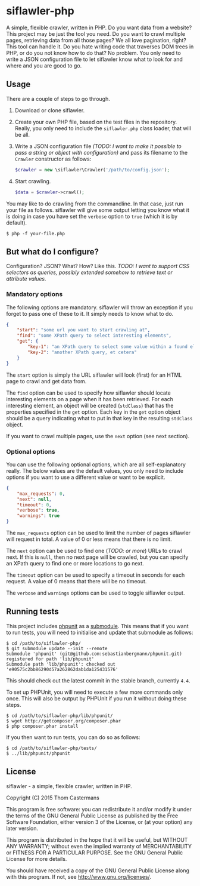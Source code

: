 # siflawler-php
A simple, flexible crawler, written in PHP. Do you want data from a website?
This project may be just the tool you need. Do you want to crawl multiple pages,
retrieving data from all those pages? We all love pagination, right? This tool
can handle it. Do you hate writing code that traverses DOM trees in PHP, or do
you not know how to do that? No problem. You only need to write a JSON
configuration file to let siflawler know what to look for and where and you are
good to go.


## Usage
There are a couple of steps to go through.

  1.  Download or clone siflawler.

  1.  Create your own PHP file, based on the test files in the repository. Really,
      you only need to include the `siflawler.php` class loader, that will be all.

  1.  Write a JSON configuration file *(TODO: I want to make it possible to pass a
      string or object with configuration)* and pass its filename to the `Crawler`
      constructor as follows:

      ```php
      $crawler = new \siflawler\Crawler('/path/to/config.json');
      ```
  1.  Start crawling.

      ```php
      $data = $crawler->crawl();
      ```

You may like to do crawling from the commandline. In that case, just run your file
as follows. siflawler will give some output letting you know what it is doing in
case you have set the `verbose` option to `true` (which it is by default).

```
$ php -f your-file.php
```


## But what do I configure?
Configuration? JSON? What? How? Like this. *TODO: I want to support CSS selectors as
queries, possibly extended somehow to retrieve text or attribute values.*


### Mandatory options
The following options are mandatory. siflawler will throw an exception if you forget
to pass one of these to it. It simply needs to know what to do.

```json
{
    "start": "some url you want to start crawling at",
    "find": "some XPath query to select interesting elements",
    "get": {
        "key-1": "an XPath query to select some value within a found element",
        "key-2": "another XPath query, et cetera"
    }
}
```

The `start` option is simply the URL siflawler will look (first) for an HTML page to
crawl and get data from.

The `find` option can be used to specify how siflawler should locate interesting
elements on a page when it has been retrieved. For each interesting element, an
object will be created (`stdClass`) that has the properties specified in the `get`
option. Each key in the `get` option object should be a query indicating what to
put in that key in the resulting `stdClass` object.

If you want to crawl multiple pages, use the `next` option (see next section).


### Optional options
You can use the following optional options, which are all self-explanatory really.
The below values are the default values, you only need to include options if you
want to use a different value or want to be explicit.

```json
{
    "max_requests": 0,
    "next": null,
    "timeout": 0,
    "verbose": true,
    "warnings": true
}
```

The `max_requests` option can be used to limit the number of pages siflawler will
request in total. A value of 0 or less means that there is no limit.

The `next` option can be used to find one (*TODO: or more*) URLs to crawl next. If
this is `null`, then no next page will be crawled, but you can specify an XPath
query to find one or more locations to go next.

The `timeout` option can be used to specify a timeout in seconds for each request.
A value of 0 means that there will be no timeout.

The `verbose` and `warnings` options can be used to toggle siflawler output.


## Running tests
This project includes [phpunit](https://phpunit.de/) as a
[submodule](http://git-scm.com/book/en/v2/Git-Tools-Submodules). This means that
if you want to run tests, you will need to initialise and update that submodule
as follows:

```
$ cd /path/to/siflawler-php/
$ git submodule update --init --remote
Submodule 'phpunit' (git@github.com:sebastianbergmann/phpunit.git) registered for path 'lib/phpunit'
Submodule path 'lib/phpunit': checked out 'e90575c2bb86290d57a262862dab1da125431576'
```

This should check out the latest commit in the stable branch, currently `4.4`.

To set up PHPUnit, you will need to execute a few more commands only once. This
will also be output by PHPUnit if you run it without doing these steps.

```
$ cd /path/to/siflawler-php/lib/phpunit/
$ wget http://getcomposer.org/composer.phar
$ php composer.phar install
```

If you then want to run tests, you can do so as follows:

```
$ cd /path/to/siflawler-php/tests/
$ ../lib/phpunit/phpunit
```


## License
siflawler - a simple, flexible crawler, written in PHP.

Copyright (C) 2015  Thom Castermans

This program is free software: you can redistribute it and/or modify
it under the terms of the GNU General Public License as published by
the Free Software Foundation, either version 3 of the License, or
(at your option) any later version.

This program is distributed in the hope that it will be useful,
but WITHOUT ANY WARRANTY; without even the implied warranty of
MERCHANTABILITY or FITNESS FOR A PARTICULAR PURPOSE.  See the
GNU General Public License for more details.

You should have received a copy of the GNU General Public License
along with this program.  If not, see <http://www.gnu.org/licenses/>.
